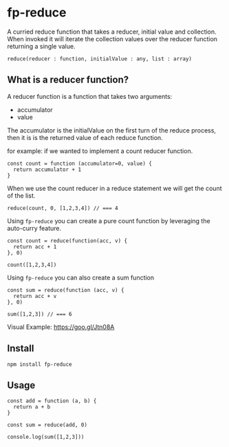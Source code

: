 # fp-reduce

A curried reduce function that takes a reducer, initial value and collection. When invoked it will iterate the collection values over the reducer function returning a single value.

`reduce(reducer : function, initialValue : any, list : array)`

## What is a reducer function?

A reducer function is a function that takes two arguments:

* accumulator
* value

The accumulator is the initialValue on the first turn of the
reduce process, then it is is the returned value of each reduce function.

for example: if we wanted to implement a count reducer function.

```
const count = function (accumulator=0, value) {
  return accumulator + 1  
}
```

When we use the count reducer in a reduce statement we will
get the count of the list.

`reduce(count, 0, [1,2,3,4]) // === 4`

Using `fp-reduce` you can create a pure count function by
leveraging the auto-curry feature.

```
const count = reduce(function(acc, v) {
  return acc + 1
}, 0)

count([1,2,3,4])
```

Using `fp-reduce` you can also create a sum function

```
const sum = reduce(function (acc, v) {
  return acc + v
}, 0)

sum([1,2,3]) // === 6
```

Visual Example: https://goo.gl/Jtn08A

## Install

`npm install fp-reduce`

## Usage

```
const add = function (a, b) {
  return a + b
}

const sum = reduce(add, 0)

console.log(sum([1,2,3]))
```
